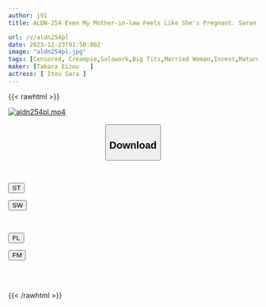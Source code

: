 ```yaml
---
author: j91
title: ALDN-254 Even My Mother-in-law Feels Like She's Pregnant. Saran Ito

url: /v/aldn254pl
date: 2023-12-23T01:50:00Z
image: "aldn254pl.jpg"
tags: [Censored, Creampie,Solowork,Big Tits,Married Woman,Incest,Mature Woman	]
maker: [Takara Eizou   ]
actress: [ Itou Sara ]
---
```



{{< rawhtml >}}

<div class="video" data-videoid="ZolMXWqBrViPb2">
    <a href="javascript:;">
        <img src="/v/aldn254pl/aldn254pl.jpg" width="WIDTH" height="HEIGHT" alt="aldn254pl.mp4" loading="lazy">
    </a>
</div>

<script type="text/javascript" src="https://j91.asia/asset/on-demand-st.js"></script>

<br>
  <link rel="stylesheet" href="https://j91.asia/asset/bs5.css">
  
  <center>
  <button class="btn btn-primary" type="button" data-bs-toggle="collapse" data-bs-target=".multi-collapse" aria-expanded="false" aria-controls="multiCollapseExample1 multiCollapseExample2"><h2>Download</h2></button></center>
</p>
<div class="row">
  <div class="col">
    <div class="collapse multi-collapse" id="multiCollapseExample1">
      <div class="card card-body">
	      	      <br>
<div class="buttons">  
<p><a href="https://streamtape.to/v/ZolMXWqBrViPb2" target="_blank"><button class="btn-hover color-3"><i class="fa fa-download"></i> ST</button></a></p>
<p><a href="https://flaswish.com/45rd7hta2abg" target="_blank"><button class="btn-hover color-2"><i class="fa fa-download"></i> SW</button></a></p></div>
    </div>
  </div>
</div>
  <div class="col">
    <div class="collapse multi-collapse" id="multiCollapseExample2">
      <div class="card card-body">
	      <br>
<div class="buttons">
<p><a href="javascript:;" target="_blank"><button class="btn-hover color-9"><i class="fa fa-download"></i> FL</button></a></p>
<p><a href="javascript:;" target="_blank"><button class="btn-hover color-8"><i class="fa fa-download"></i> FM</button></a></p></div>
<br><br>
      </div>
    </div>
  </div>
</div>

{{< /rawhtml >}}